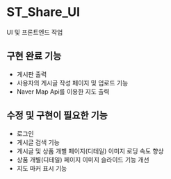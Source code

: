 # ST_Share_UI

UI 및 프론트엔드 작업

## 구현 완료 기능
- 게시판 출력
- 사용자의 게시글 작성 페이지 및 업로드 기능
- Naver Map Api를 이용한 지도 출력

## 수정 및 구현이 필요한 기능
- 로그인 
- 게시글 검색 기능
- 게시글 및 상품 개별 페이지(디테일) 이미지 로딩 속도 향상
- 상품 개별(디테일) 페이지 이미지 슬라이드 기능 개선
- 지도 마커 표시 기능
